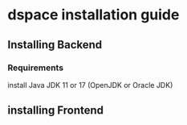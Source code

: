 # dspace installation guide

## Installing Backend
### Requirements
install Java JDK 11 or 17 (OpenJDK or Oracle JDK)


## installing Frontend
